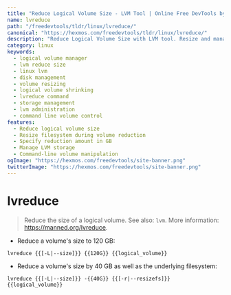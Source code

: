 ```yaml
---
title: "Reduce Logical Volume Size - LVM Tool | Online Free DevTools by Hexmos"
name: lvreduce
path: "/freedevtools/tldr/linux/lvreduce/"
canonical: "https://hexmos.com/freedevtools/tldr/linux/lvreduce/"
description: "Reduce Logical Volume Size with LVM tool. Resize and manage logical volumes efficiently. Free online tool, no registration required."
category: linux
keywords:
  - logical volume manager
  - lvm reduce size
  - linux lvm
  - disk management
  - volume resizing
  - logical volume shrinking
  - lvreduce command
  - storage management
  - lvm administration
  - command line volume control
features:
  - Reduce logical volume size
  - Resize filesystem during volume reduction
  - Specify reduction amount in GB
  - Manage LVM storage
  - Command-line volume manipulation
ogImage: "https://hexmos.com/freedevtools/site-banner.png"
twitterImage: "https://hexmos.com/freedevtools/site-banner.png"
---
```


# lvreduce

> Reduce the size of a logical volume.
> See also: `lvm`.
> More information: <https://manned.org/lvreduce>.

- Reduce a volume's size to 120 GB:

`lvreduce {{[-L|--size]}} {{120G}} {{logical_volume}}`

- Reduce a volume's size by 40 GB as well as the underlying filesystem:

`lvreduce {{[-L|--size]}} -{{40G}} {{[-r|--resizefs]}} {{logical_volume}}`
